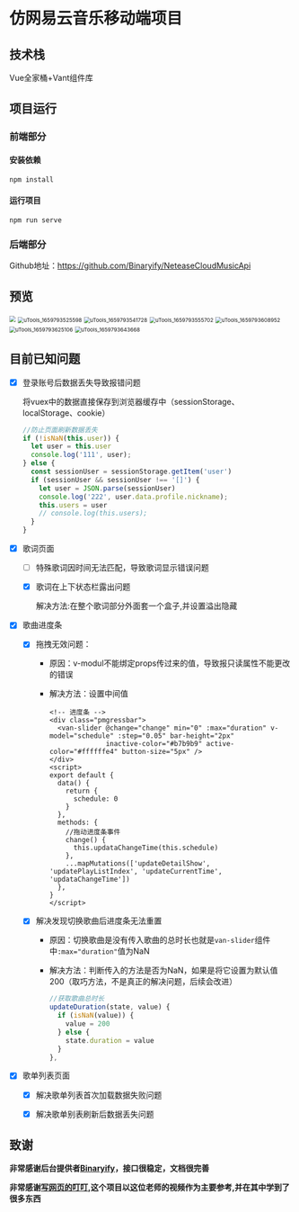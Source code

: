 #  仿网易云音乐移动端项目

## 技术栈

Vue全家桶+Vant组件库

## 项目运行

### 前端部分

#### 安装依赖

```
npm install
```

#### 运行项目
```
npm run serve
```

### 后端部分

Github地址：https://github.com/Binaryify/NeteaseCloudMusicApi

## 预览

<img src="D:\Desktop\文件\web\项目\网易云\vue_wangyiyun-app\public\图片\uTools_1659793509625.png" style="zoom: 67%;" />

<img src="D:\Desktop\文件\web\项目\网易云\vue_wangyiyun-app\public\图片\uTools_1659793525598.png" alt="uTools_1659793525598" style="zoom:67%;" />

<img src="D:\Desktop\文件\web\项目\网易云\vue_wangyiyun-app\public\图片\uTools_1659793541728.png" alt="uTools_1659793541728" style="zoom:67%;" />

<img src="D:\Desktop\文件\web\项目\网易云\vue_wangyiyun-app\public\图片\uTools_1659793555702.png" alt="uTools_1659793555702" style="zoom:67%;" />

<img src="D:\Desktop\文件\web\项目\网易云\vue_wangyiyun-app\public\图片\uTools_1659793608952.png" alt="uTools_1659793608952" style="zoom:67%;" />

<img src="D:\Desktop\文件\web\项目\网易云\vue_wangyiyun-app\public\图片\uTools_1659793625106.png" alt="uTools_1659793625106" style="zoom:67%;" />

<img src="D:\Desktop\文件\web\项目\网易云\vue_wangyiyun-app\public\图片\uTools_1659793643668.png" alt="uTools_1659793643668" style="zoom: 67%;" />

## 目前已知问题

- [x] 登录账号后数据丢失导致报错问题

  将vuex中的数据直接保存到浏览器缓存中（sessionStorage、localStorage、cookie）

  ```js
  //防止页面刷新数据丢失
  if (!isNaN(this.user)) {
    let user = this.user
    console.log('111', user);
  } else {
    const sessionUser = sessionStorage.getItem('user')
    if (sessionUser && sessionUser !== '[]') {
      let user = JSON.parse(sessionUser)
      console.log('222', user.data.profile.nickname);
      this.users = user
      // console.log(this.users);
    }
  }
  ```

- [x] 歌词页面
  - [ ] 特殊歌词因时间无法匹配，导致歌词显示错误问题
  - [x] 歌词在上下状态栏露出问题

    解决方法:在整个歌词部分外面套一个盒子,并设置溢出隐藏
- [x] 歌曲进度条

  - [x] 拖拽无效问题：

    - 原因：v-modul不能绑定props传过来的值，导致报只读属性不能更改的错误
    - 解决方法：设置中间值

      ```vue
      <!-- 进度条 -->
      <div class="pmgressbar">
        <van-slider @change="change" min="0" :max="duration" v-model="schedule" :step="0.05" bar-height="2px"
                    inactive-color="#b7b9b9" active-color="#ffffffe4" button-size="5px" />
      </div>
      <script>
      export default {
        data() {
          return {
            schedule: 0
          }
        },
        methods: {
          //拖动进度条事件
          change() {
            this.updataChangeTime(this.schedule)
          },
          ...mapMutations(['updateDetailShow', 'updatePlayListIndex', 'updateCurrentTime', 'updataChangeTime'])
        },
      }
      </script>
      ```

      

  - [x] 解决发现切换歌曲后进度条无法重置

    - 原因：切换歌曲是没有传入歌曲的总时长也就是`van-slider`组件中`:max="duration"`值为NaN

    - 解决方法：判断传入的方法是否为NaN，如果是将它设置为默认值200（取巧方法，不是真正的解决问题，后续会改进）

      ```js
      //获取歌曲总时长
      updateDuration(state, value) {
        if (isNaN(value)) {
          value = 200
        } else {
          state.duration = value
        }
      },
      ```


- [x] 歌单列表页面
  - [x] 解决歌单列表首次加载数据失败问题
  - [x] 解决歌单别表刷新后数据丢失问题




## 致谢

**非常感谢后台提供者[Binaryify](https://github.com/Binaryify/NeteaseCloudMusicApi)，接口很稳定，文档很完善**

**非常感谢[写网页的叮叮](https://www.bilibili.com/video/BV1c44y1g7ac?spm_id_from=333.337.search-card.all.click&vd_source=6fb189b64dd440145e5ec8c8624f7ad0),这个项目以这位老师的视频作为主要参考,并在其中学到了很多东西**
